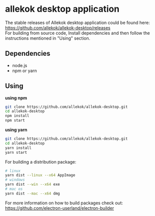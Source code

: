 # allekok desktop application
The stable releases of Allekok desktop application could be found here: https://github.com/allekok/allekok-desktop/releases  
For building from source code, Install dependencies and then follow the instructions mentioned in "Using" section.
## Dependencies
- node.js
- npm or yarn
## Using
**using npm**
```bash
git clone https://github.com/allekok/allekok-desktop.git
cd allekok-desktop
npm install
npm start
```

**using yarn**
```bash
git clone https://github.com/allekok/allekok-desktop.git
cd allekok-desktop
yarn install
yarn start
```
For building a distribution package:
```bash
# linux
yarn dist --linux --x64 AppImage
# windows
yarn dist --win --x64 exe
# mac os
yarn dist --mac --x64 dmg
```
For more information on how to build packages check out: https://github.com/electron-userland/electron-builder  
